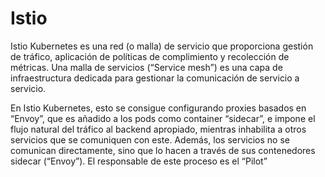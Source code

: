 # Istio

Istio Kubernetes es una red (o malla) de servicio que proporciona gestión de tráfico, aplicación de políticas de complimiento y recolección de métricas. Una malla de servicios (“Service mesh”) es una capa de infraestructura dedicada para gestionar la comunicación de servicio a servicio.

En Istio Kubernetes, esto se consigue configurando proxies basados en “Envoy”, que es añadido a los pods como container “sidecar”, e impone el flujo natural del tráfico al backend apropiado, mientras inhabilita a otros servicios que se comuniquen con este. Además, los servicios no se comunican directamente, sino que lo hacen a través de sus contenedores sidecar (“Envoy”). El responsable de este proceso es el “Pilot”